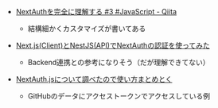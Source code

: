 
- [NextAuthを完全に理解する #3 #JavaScript - Qiita](https://qiita.com/kage1020/items/195fdd8749f2439849c1)
  - 結構細かくカスタマイズが書いてある

- [Next.js(Client)とNestJS(API)でNextAuthの認証を使ってみた](https://zenn.dev/web3ten0/articles/d0417c9c10ec04)
  - Backend連携との参考になりそう（だが理解できてない）

- [NextAuth.jsについて調べたので使い方まとめとく](https://zenn.dev/nrikiji/articles/d37393da5ae9bc)
  - GitHubのデータにアクセストークンでアクセスしている例